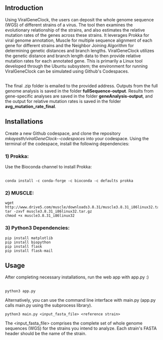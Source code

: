 <h2> Introduction </h2>
Using ViralGeneClock, the users can deposit the whole genome sequence (WGS) of different strains of a virus. The tool then examines the evolutionary relationship of the strains, and also estimates the relative mutation rates of the genes across these strains. It leverages Prokka for viral genome annotation, Muscle for multiple sequence alignment of each gene for different strains and the Neighbor Joining Algorithm for determining genetic distances and branch lengths. ViralGeneClock utilizes the genetic distance and branch length data to then provide relative mutation rates for each annotated gene. This is primarily a Linux tool developed through the Ubuntu subsystem; the environment for running ViralGeneClock can be simulated using Github's Codespaces.<br> <br>

The final .zip folder is emailed to the provided address. Outputs from the full genome analysis is saved in the folder <b>fullSequence-output</b>. Results from gene-specific analyses are saved in the folder <b> geneAnalysis-output</b>, and the output for relative mutation rates is saved in the folder <b>avg_mutation_rate_final</b>.

<h2> Installations </h2>
Create a new Github codespace, and clone the repository <i>mkayasth/viralGeneClock--codespaces</i> into your codespace. Using the terminal of the codespace, install the following dependencies:

<h3>1) Prokka:</h3>
Use the Bioconda channel to install Prokka: <br> <br>

 ```shell
conda install -c conda-forge -c bioconda -c defaults prokka
```

<h3>2) MUSCLE:</h3>
 
 ```shell
wget http://www.drive5.com/muscle/downloads3.8.31/muscle3.8.31_i86linux32.tar.gz
tar -zxvf muscle3.8.31_i86linux32.tar.gz
chmod +x muscle3.8.31_i86linux32
```

<h3>3) Python3 Dependencies:</h3>

```shell
pip install matplotlib
pip install biopython
pip install flask
pip install flask-mail
```

<h2> Usage </h2>
After completing necessary installations, run the web app with app.py :) <br> <br>

 ```shell
python3 app.py
```

Alternatively, you can use the command line interface with main.py (app.py calls main.py using the subprocess library). <br>

 ```shell
python3 main.py <input_fasta_file> <reference strain>
```
The <input_fasta_file> comprises the complete set of whole genome sequences (WGS) for the strains you intend to analyze. Each strain's FASTA header should be the name of the strain.
